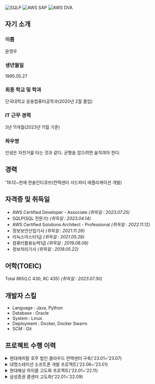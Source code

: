 ![SQLP](https://github.com/Youngwoo-Grit-Yoon/Youngwoo-Grit-Yoon/assets/101490683/6a421ccf-bc7d-4dd8-a356-9974c349f35e)
![AWS SAP](https://github.com/Youngwoo-Grit-Yoon/Youngwoo-Grit-Yoon/assets/101490683/9b34c23b-8fe4-4e8e-8034-ca0202bb2779)
![AWS DVA](https://github.com/Youngwoo-Grit-Yoon/Youngwoo-Grit-Yoon/assets/101490683/5177c496-9b2a-483b-ba35-99fe015db987)
## 자기 소개
### 이름
윤영우
### 생년월일
1995.05.27
### 최종 학교 및 학과
단국대학교 응용컴퓨터공학과(2020년 2월 졸업)
### IT 근무 경력
3년 11개월(2023년 11월 기준)
### 좌우명
인생은 자전거를 타는 것과 같다. 균형을 잡으려면 움직여야 한다.
## 경력
'19.12~현재 한솔인티큐브(컨택센터 서드파티 애플리케이션 개발)
## 자격증 및 취득일
- AWS Certified Developer - Associate  *(취득일 : 2023.07.25)*
- SQLP(SQL 전문가)  *(취득일 : 2023.04.14)*
- AWS Certified Solutions Architect - Professional  *(취득일 : 2022.11.12)*
- 정보보안산업기사  *(취득일 : 2021.11.26)*
- 리눅스마스터1급  *(취득일 : 2021.05.28)*
- 컴퓨터활용능력1급  *(취득일 : 2019.08.09)*
- 정보처리기사  *(취득일 : 2019.05.22)*
## 어학(TOEIC)
Total 865(LC 430, RC 435)  *(취득일 : 2023.07.30)*
## 개발자 스킬
- Language : Java, Python
- Database : Oracle
- System : Linux
- Deployment : Docker, Docker Swarm
- SCM : Git
## 프로젝트 수행 이력
<details>
  <summary>현대캐피탈 호주 법인 클라우드 컨택센터 구축('23.01~'23.07)</summary>

  #### 소속
  한솔인티큐브
  #### 고객사
  현대캐피탈
  #### 수행 기간
  '23.01~'23.07
  #### 사용 언어 및 프레임워크
  - JAVA
  - Spring Boot
  - Jetty
  #### OS 및 기타
  - Linux
  - Docker
  #### 역할
  애플리케이션 개발
  #### 개발 항목
  - Genesys Cloud Softphone Gateway
</details>
<details>
  <summary>대명스테이션 소프트폰 개발 프로젝트('22.06~'23.01)</summary>

  #### 소속
  한솔인티큐브
  #### 고객사
  대명스테이션
  #### 수행 기간
  '22.06~'23.01
  #### 사용 언어 및 프레임워크
  - JAVA
  - Spring Boot
  - Jetty
  #### OS 및 기타
  - Linux
  #### 역할
  애플리케이션 개발, 배포, 테스트, 유지보수
  #### 개발 항목
  - Genesys Engage Softphone Gateway
</details>
<details>
  <summary>현대해상 하이콜 고도화 프로젝트('22.01~'22.11)</summary>

  #### 소속
  한솔인티큐브
  #### 고객사
  현대해상
  #### 수행 기간
  '22.01~'22.11
  #### 사용 언어 및 프레임워크
  - JAVA
  - Spring Boot
  #### OS 및 기타
  - Linux
  - Oracle
  #### 역할
  애플리케이션 개발, 배포, 테스트, 유지보수
  #### 개발 항목
  - 실시간 통계 게이트웨이
  - CAGENT 통계 데몬
  - CSKILL 통계 데몬
  - UCID 업데이트 데몬
</details>
<details>
  <summary>삼성증권 콜센터 고도화('22.01~'22.09)</summary>

  #### 소속
  한솔인티큐브
  #### 고객사
  삼성증권
  #### 수행 기간
  '22.01~'22.09
  #### 사용 언어 및 프레임워크
  - Python
  - JAVA
  - Flask
  - Spring Boot
  #### OS 및 기타
  - Linux
  - Docker
  #### 역할
  애플리케이션 개발, 배포, 테스트, 유지보수
  #### 개발 항목
  - Info/AgentPush 게이트웨이
  - 내선 모니터링 데몬
</details>
